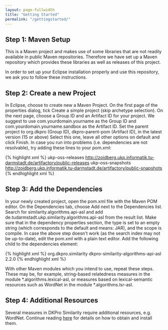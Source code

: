 ```yaml
---
layout: page-fullwidth
title: "Getting Started"
permalink: "/gettingstarted/"
---
```


## Step 1: Maven Setup
This is a Maven project and makes use of some libraries that are not readily available in public Maven repositories. Therefore we have set up a Maven repository which provides these libraries as well as releases of this project.

In order to set up your Eclipse installation properly and use this repository, we ask you to follow these instructions.

## Step 2: Create a new Project
In Eclipse, choose to create new a Maven Project.
On the first page of the properties dialog, tick Create a simple project (skip archetype selection).
On the next page, choose a Group ID and an Artifact ID for your project. We suggest to use com.yourdomain.yourname as the Group ID and com.yourdomain.yourname.sandbox as the Artifact ID.
Set the parent project to org.dkpro (Group ID), dkpro-parent-pom (Artifact ID), in the latest version (15 or above)
Select this one, leave all other options on default and click Finish.
In case you run into problems (i.e. dependencies are not resolvable), try adding these lines to your pom.xml:

{% highlight xml %}
<repositories>
<repository>
<id>ukp-oss-releases</id>
<url>http://zoidberg.ukp.informatik.tu-darmstadt.de/artifactory/public-releases</url>
</repository>
<repository>
<id>ukp-oss-snapshots</id>
<url>http://zoidberg.ukp.informatik.tu-darmstadt.de/artifactory/public-snapshots</url>
</repository>
</repositories>
{% endhighlight xml %}


## Step 3: Add the Dependencies
In your newly created project, open the pom.xml file with the Maven POM editor.
On the Dependencies tab, choose Add next to the Dependencies list. Search for similarity.algorithms.api-asl and add de.tudarmstadt.ukp.similarity.algorithms.api-asl from the result list. Make sure that in the dependency properties section, the type is set to an empty string (which corresponds to the default and means: JAR), and the scope is compile.
In case the above step doesn't work (as the search index may not be up-to-date), edit the pom.xml with a plain text editor. Add the following child to the dependencies element:

{% highlight xml %}
<dependency>
<groupId>org.dkpro.similarity</groupId>
<artifactId>dkpro-similarity-algorithms-api-asl</artifactId>
<version>2.2.0</version>
</dependency>
{% endhighlight xml %}

With other Maven modules which you intend to use, repeat these steps. These may be, for example, string-based relatedness measures in the module *.algorithms.lexical-asl, or measures based on lexical-semantic resources such as WordNet in the module *.algorithms.lsr-asl.


## Step 4: Additional Resources
Several measures in DKPro Similarity require additional resources, e.g. WordNet. Continue reading [here](/dkpro-similarity/settinguptheresources) for details on how to obtain and install them.